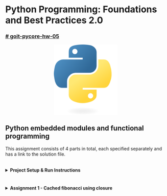 # Python Programming: Foundations and Best Practices 2.0

### [# goit-pycore-hw-05](https://github.com/topics/goit-pycore-hw-05)

<p align="center">
  <img align="center" src="./assets/thumbnail.svg" width="200" title="Project thumbnail" alt="project thumbnail">
</p>


## Python embedded modules and functional programming

This assignment consists of 4 parts in total, each specified separately and has a link to the solution file.

<details>

<summary><h4 style="display: inline-block">Project Setup & Run Instructions</h4></summary>

#### Prerequisites

Before starting, ensure that you have the following installed:

* Python 3.7+ (Make sure python and pip are available in your terminal)
* Git (optional, for version control)

#### Setting Up the Development Environment

1. **Clone (or copy) the Repository**

    If you haven't cloned the project yet, you can do so using:

    ```bash
    git clone https://github.com/oleksandr-romashko/goit-pycore-hw-05.git
    cd goit-pycore-hw-04
    ```

    or download zip archive with code directly [from the repository](https://github.com/oleksandr-romashko/goit-pycore-hw-04/archive/refs/heads/main.zip).

2. **Create a Virtual Environment**

    * **Linux/macOS (using `bash` or `zsh`):**

      Run the setup.sh script:

      ```bash
      source setup.sh
      ```

      This will:
      * Create a virtual environment (`.venv`).
      * Activate the virtual environment.
      * Install dependencies listed in `requirements.txt`.
      * Set the `PYTHONPATH` for module imports.

    * **Windows (using Command Prompt):**

      If you're using Command Prompt to set up your development environment, you can run the `setup.bat` script:

      ```cmd
      setup.bat
      ```
      This will:
      * Create a virtual environment (.venv).
      * Activate the virtual environment.
      * Install dependencies listed in requirements.txt.
      * Set the `PYTHONPATH` for module imports.


#### Running the Project

Once your virtual environment is set up, you can run task code.

* **Running the Tasks in VS Code**

  Once the virtual environment is activated and `PYTHONPATH` is set, you can run each of the task files directly from VS Code. Make sure that your `settings.json` (in `.vscode` folder) is correctly set up, as discussed previously.

  VS Code will automatically use the virtual environment and set the correct `PYTHONPATH` if you've configured your settings properly.

* **Running the Tasks from the Command Line**

  After setting up your virtual environment and setting the `PYTHONPATH`, you can run the tasks directly from the terminal.

  Each of these commands will run the corresponding task script (please note, that for Linux/macOS you might use `python3` instead of `python` command):

  Run task 1:

  ```bash
  python src/task_1/main.py
  ```

* **Alternatively, you can use a script to run the tasks** (apply respective task number and arguments to run respective task script):

  * **On Linux/macOS (shell script)**:

    Run task 1 with the script:
    ```bash
    ./src/task_1/run_task_1.sh
    ```

    Make sure the shell scripts have execution permission by running:

    ```bash
    chmod +x src/task_1/run_task_1.sh
    ```

  * **On Windows (batch script)**:

    ```cmd
    src\task_1\run_task_1.bat
    ```

</details>

<details>

<summary><h4 style="display: inline-block; word-break: break-all;">Assignment 1 - Cached fibonacci using closure</h4></summary>

#### Task description:

**Closures** in programming are functions that retain references to variables from their lexical scope — that is, from the context in which they were declared.

Implement a function `caching_fibonacci` that creates and uses a cache to store and reuse previously computed Fibonacci numbers.

**The Fibonacci sequence** is a series of numbers like: `0, 1, 1, 2, 3, 5, 8, ...` where each subsequent number in the sequence is the sum of the two preceding ones.

In general, to compute the `n`-th Fibonacci number, the formula is: $F_n = F_{n−1} + F_{n−2}$.

This task can be solved recursively, by calling a function that calculates Fibonacci numbers until it reaches the base cases `n = 0` or `n = 1`.

#### Solution:

Solution for this task is located in the following files:
* [./src/task_1/main.py](./src/task_1/main.py) - main entry point file.

Result screenshot - file with no issues:

<p align="center">
  <img align="left" src="./assets/results/task_1_result_no_issues.png" title="task 1 screenshot no issues" alt="result screenshot">
</p>
.

#### Task requirements:

1. The `caching_fibonacci()` function must return an inner function `fibonacci(n)`.
2. The `fibonacci(n)` function computes the `n`-th Fibonacci number. If the value is already cached, it should return the cached result.
3. If the value is not in the cache, it should compute it, store it in the cache, and return the result.
4. Use recursion to compute Fibonacci numbers.

#### Recommendations to the implementation:

Below is the pseudocode to guide the implementation:

```
FUNCTION caching_fibonacci
    Create an empty dictionary called cache

    FUNCTION fibonacci(n)
        IF n <= 0, RETURN 0
        IF n == 1, RETURN 1
        IF n IN cache, RETURN cache[n]

        cache[n] = fibonacci(n - 1) + fibonacci(n - 2)
        RETURN cache[n]

    RETURN function fibonacci
END FUNCTION
```

The `caching_fibonacci` function creates an inner function `fibonacci` and a `cache` dictionary to store computed Fibonacci numbers. Each time `fibonacci(n)` is called, it first checks whether the `n`-th result is already stored in `cache`. If it is, it returns the cached result immediately, greatly reducing the number of recursive calls. If not, it computes the result recursively, stores it in the `cache`, and returns it. The `caching_fibonacci` function returns the `inner` fibonacci function, which can now be used to compute Fibonacci numbers efficiently using caching.

#### Evaluation criteria:

1. Correct implementation of the `fibonacci(n)` function with cache usage.
2. Efficient use of recursion and caching to optimize computation.
3. Code clarity, including readability and use of comments.

#### Usage example:

```python
# Get the fibonacci function
fib = caching_fibonacci()

# Use the fibonacci function to compute Fibonacci numbers
print(fib(10))  # Outputs 55
print(fib(15))  # Outputs 610
```

In this example, calling `fib(10)` or `fib(15)` will compute the corresponding Fibonacci numbers using the `fibonacci` function inside `caching_fibonacci`, storing previously computed results in a cache. This makes repeated calls for the same values of `n` much faster, since the results are simply retrieved from the cache. The closure allows `fibonacci(n)` to "remember" the cache between different calls, which is key to caching the computation results.

</details>

